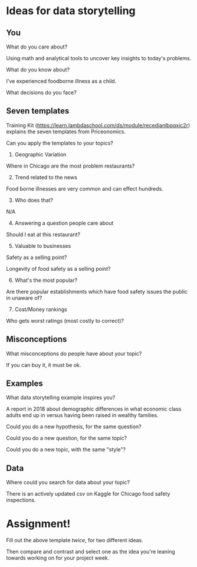 # Ideas for data storytelling

## You

What do you care about? 

Using math and analytical tools to uncover key insights to today's problems.

What do you know about?

I've experienced foodborne illness as a child.

What decisions do you face?


## Seven templates

Training Kit (https://learn.lambdaschool.com/ds/module/recedjanlbpqxic2r) explains the seven templates from Priceonomics.

Can you apply the templates to your topics? 

1. Geographic Variation

Where in Chicago are the most problem restaurants?


2. Trend related to the news

Food borne illnesses are very common and can effect hundreds.

3. Who does that?

N/A

4. Answering a question people care about

Should I eat at this restaurant?

5. Valuable to businesses

Safety as a selling point?

Longevity of food safety as a selling point?

6. What's the most popular?

Are there popular establishments which have food safety issues the public in unaware of?

7. Cost/Money rankings

Who gets worst ratings (most costly to correct)?


## Misconceptions

What misconceptions do people have about your topic?

If you can buy it, it must be ok.

## Examples

What data storytelling example inspires you?

A report in 2018 about demographic differences in what economic class adults end up in versus having been raised in wealthy families.

Could you do a new hypothesis, for the same question?



Could you do a new question, for the same topic?


Could you do a new topic, with the same "style"?



## Data

Where could you search for data about your topic?

There is an actively updated csv on Kaggle for Chicago food safety inspections.

# Assignment!

Fill out the above template *twice*, for two different ideas.

Then compare and contrast and select one as the idea you're leaning towards
working on for your project week.
